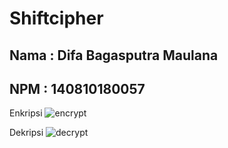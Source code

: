 # Shiftcipher
## Nama  : Difa Bagasputra Maulana
## NPM   : 140810180057

Enkripsi
![encrypt](https://ibb.co/L8QnXVg)

Dekripsi
![decrypt](https://ibb.co/xDMbTdw)
